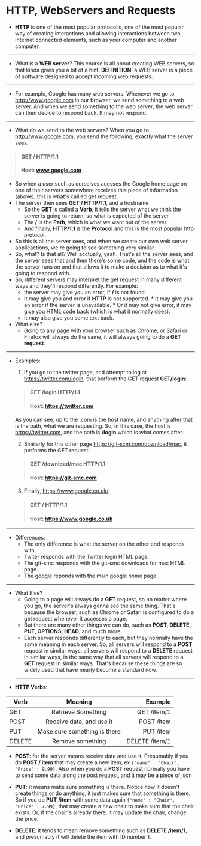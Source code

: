# HTTP, WebServers and Requests

* **HTTP** is one of the most popular protocolls, one of the
most popular way of creating interactions and allowing
interactions between two internet connected elements,
such as your computer and another computer.
---
* What is a **WEB server**? This course is all about creating
WEB servers, so that kinda gives you a bit of a hint.
**DEFINITION**: a WEB server is a piece of software designed
to accept incoming web requests.
---
* For example, Google has many web servers. Whenever we go
to http://www.google.com in our browser, we send something
to a web server. And when we send something to the web server,
the web server can then decide to respond back. It may not respond.
---
* What do we send to the web servers? When you go to http://www.google.com, you send the following, exactly what the server sees.  
 
> #### GET / HTTP/1.1  
> #### Host: www.google.com  

*  So when a user such as ourselves acesses the Google home page on one of their servers somewhere receives this piece of information (above), this is what's callled get request.
* The server then sees **GET / HTTP/1.1**, and a hostname
    * So the **GET** is called a **Verb**, it tells the server what we think the server is going to return, so what is expected of the server.
    * The **/** is the **Path**, which is what we want out of the server.
    * And finally, **HTTP/1.1** is the **Protocol** and this is the most popular http protocol.
* So this is all the server sees, and when we create our own web server applicactions, we're going to see something very similar.
* So, what? Is that all? Well acctually, yeah. That's all the server sees, and the server sees that and then there's some code, and the code is what the server runs on and that allows it to make a decision as to what it's going to respond with.
* So, different servers may interpret the get request in many different ways and they'll respond differently. For example:      
    * the server may give you an error, if **/** is not found. 
    * It may give you and error if **HTTP** is not supported. * It may give you an error if the server is unavailable. * Or it may not give error, it may give you HTML code back (which is what it normally does). 
    * It may also give you some text back.
* What else?
    * Going to any page with your browser such as Chrome, or Safari or Firefox will always do the same, it will always going to do a **GET request**.
---
* Examples:
    1) If you go to the twitter page, and attempt to log at https://twitter.com/login, that perform the GET request **GET/login**:
    > #### GET /login HTTP/1.1  
    > #### Host: https://twitter.com  

    As you can see, up to the .com is the host name, and anything after that is the path, what we are requesting.
    So, in this case, the host is https://twitter.com, and the path is **/login** which is what comes after.

    2) Similarly for this other page https://git-scm.com/download/mac, it performs the GET request:
    > #### GET /download/mac HTTP/1.1  
    > #### Host: https://git-smc.com

    3) Finally, https://www.google.co.uk/:
    > #### GET / HTTP/1.1
    > #### Host: https://www.google.co.uk
---
* Differences:
    * The only difference is what the server on the other end responds with.
    * Twiter responds with the Twitter login HTML page.
    * The git-smc responds with the git-smc downloads for mac HTML page.
    * The google reponds with the main google home page.
---
* What Else?
    * Going to a page will always do a **GET** request, so no matter where you go, the server's always gonna see the same thing. That's because the browser, such as Chrome or Safari is configured to do a get request whenever it accesses a page.
    * But there are many other things we can do, such as **POST, DELETE, PUT, OPTIONS, HEAD**, and much more.
    * Each server responds differently to each, but they normally have the same meaning in each server. So, all servers will respond to a **POST** request in similar ways, all servers will respond to a **DELETE** request in similar ways, in the same way that all servers will respond to a **GET** request in similar ways. That's because these things are so widely used that have nearly become a standard now.
    ---
* **HTTP Verbs**:

| **Verb**   |      **Meaning**      |  **Example** |
|----------|:-------------:|------:|
| GET |  Retrieve Something | GET /item/1 |
| POST |    Receive data, and use it   |   POST /item |
| PUT | Make sure something is there |    PUT /item |  
| DELETE | Remove something |    DELETE /item/1 | 

* **POST**: for the server means receive data and use it. Presumably if you do **POST / item** that may create a new item, ex ```{"name" : "Chair", "Price" : 9.99}```. Also when you do a **POST** request normally you have to send some data along the post request, and it may be a piece of json

* **PUT**: it means make sure something is there. Notice how it doesn't create things or do anything, it just makes sure that something is there. So if you do **PUT /item** with some data again ```{"name" : "Chair", "Price" : 7.99}```, that may create a new chair to make sure that the chair exists. Or, if the chair's already there, it may update the chair, change the price.

* **DELETE**: it tends to mean remove something such as **DELETE /item/1**, and presumably it will delete the item with ID number 1.